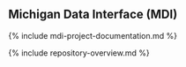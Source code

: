 ## Michigan Data Interface (MDI)

{% include mdi-project-documentation.md %}

{% include repository-overview.md %}
